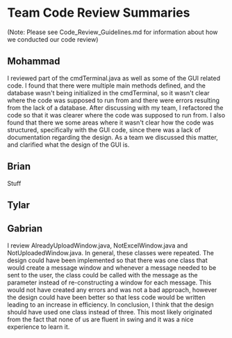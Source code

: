 # Team Code Review Summaries

(Note: Please see Code_Review_Guidelines.md for information about how we conducted our code review)

## Mohammad

I reviewed part of the cmdTerminal.java as well as some of the GUI related code. I found that there were multiple main methods defined, and the database wasn't being initialized in the cmdTerminal, so it wasn't clear where the code was supposed to run from and there were errors resulting from the lack of a database. After discussing with my team, I refactored the code so that it was clearer where the code was supposed to run from. I also found that there we some areas where it wasn't clear how the code was structured, specifically with the GUI code, since there was a lack of documentation regarding the design. As a team we discussed this matter, and clarified what the design of the GUI is.

## Brian

Stuff

## Tylar

## Gabrian

I review AlreadyUploadWindow.java, NotExcelWindow.java and NotUploadedWindow.java. In general, these classes were repeated. The design could have been implemented so that there was one class that would create a message window and whenever a message needed to be sent to the user, the class could be called with the message as the parameter instead of re-constructing a window for each message. This would not have created any errors and was not a bad approach, however the design could have been better so that less code would be written leading to an increase in efficiency. In conclusion, I think that the design should have used one class instead of three. This most likely originated from the fact that none of us are fluent in swing and it was a nice experience to learn it.
